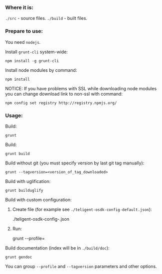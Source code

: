 ### Where it is:

`./src` - source files.
`./build` - built files.

### Prepare to use:

You need `nodejs`.

Install `grunt-cli` system-wide:

    npm install -g grunt-cli

Install node modules by command:

    npm install

NOTICE:
If you have problems with SSL while downloading node modules you can change download link to non-ssl with command:

    npm config set registry http://registry.npmjs.org/

### Usage:

Build:

    grunt

Build:

    grunt build

Build without git (you must specify version by last git tag manually):

    grunt --tagversion=<version_of_tag_downloaded>

Build with uglification:

    grunt builduglify

Build with custom configuration:

1) Create file (for example see `./teligent-osdk-config-default.json`):

    ./teligent-osdk-config-<configname>.json

2) Run:

    grunt --profile=<configname>

Build documentation (index will be in `./build/doc`):

    grunt gendoc

You can group `--profile` and `--tagversion` parameters and other options.

